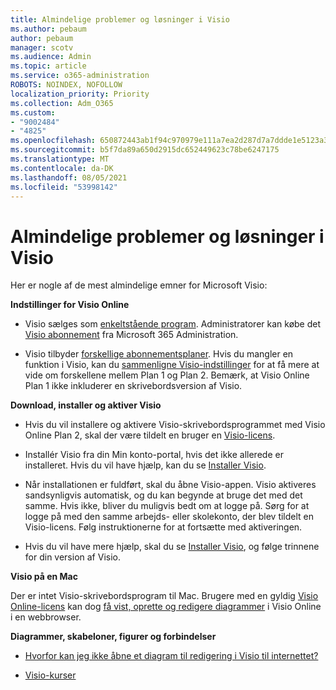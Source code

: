 ```yaml
---
title: Almindelige problemer og løsninger i Visio
ms.author: pebaum
author: pebaum
manager: scotv
ms.audience: Admin
ms.topic: article
ms.service: o365-administration
ROBOTS: NOINDEX, NOFOLLOW
localization_priority: Priority
ms.collection: Adm_O365
ms.custom:
- "9002484"
- "4825"
ms.openlocfilehash: 650872443ab1f94c970979e111a7ea2d287d7a7ddde1e5123a385edb48a0bb32
ms.sourcegitcommit: b5f7da89a650d2915dc652449623c78be6247175
ms.translationtype: MT
ms.contentlocale: da-DK
ms.lasthandoff: 08/05/2021
ms.locfileid: "53998142"
---
```

# <a name="visio-common-issues-and-resolutions"></a>Almindelige problemer og løsninger i Visio

Her er nogle af de mest almindelige emner for Microsoft Visio:

**Indstillinger for Visio Online**

- Visio sælges som [enkeltstående program](https://products.office.com/visio/flowchart-software). Administratorer kan købe det [Visio abonnement](https://docs.microsoft.com/alchemyinsights/purchase-visio-subscription) fra Microsoft 365 Administration.

- Visio tilbyder [forskellige abonnementsplaner](https://products.office.com/visio/microsoft-visio-plans-and-pricing-compare-visio-options). Hvis du mangler en funktion i Visio, kan du [sammenligne Visio-indstillinger](https://products.office.com/visio/microsoft-visio-plans-and-pricing-compare-visio-options) for at få mere at vide om forskellene mellem Plan 1 og Plan 2.  Bemærk, at Visio Online Plan 1 ikke inkluderer en skrivebordsversion af Visio.

**Download, installer og aktiver Visio**

- Hvis du vil installere og aktivere Visio-skrivebordsprogrammet med Visio Online Plan 2, skal der være tildelt en bruger en [Visio-licens](https://docs.microsoft.com/microsoft-365/admin/add-users/add-users).

- Installér Visio fra din Min konto-portal, hvis det ikke allerede er installeret. Hvis du vil have hjælp, kan du se [Installer Visio](https://support.office.com/article/f98f21e3-aa02-4827-9167-ddab5b025710).

- Når installationen er fuldført, skal du åbne Visio-appen. Visio aktiveres sandsynligvis automatisk, og du kan begynde at bruge det med det samme. Hvis ikke, bliver du muligvis bedt om at logge på. Sørg for at logge på med den samme arbejds- eller skolekonto, der blev tildelt en Visio-licens. Følg instruktionerne for at fortsætte med aktiveringen.

- Hvis du vil have mere hjælp, skal du se [Installer Visio](https://support.office.com/article/f98f21e3-aa02-4827-9167-ddab5b025710), og følge trinnene for din version af Visio.

**Visio på en Mac**

Der er intet Visio-skrivebordsprogram til Mac. Brugere med en gyldig [Visio Online-licens](https://docs.microsoft.com/microsoft-365/admin/add-users/add-users) kan dog [få vist, oprette og redigere diagrammer](https://support.office.com/article/06f04845-91b8-4e8f-881f-a43c970735fc) i Visio Online i en webbrowser.

**Diagrammer, skabeloner, figurer og forbindelser**

- [Hvorfor kan jeg ikke åbne et diagram til redigering i Visio til internettet?](https://support.microsoft.com/office/ea4a23d3-21d3-4878-945e-cf1be4140357)

- [Visio-kurser](https://support.office.com/article/visio-training-e058bcfa-1d90-4653-afc6-e84d54cf94a6)
